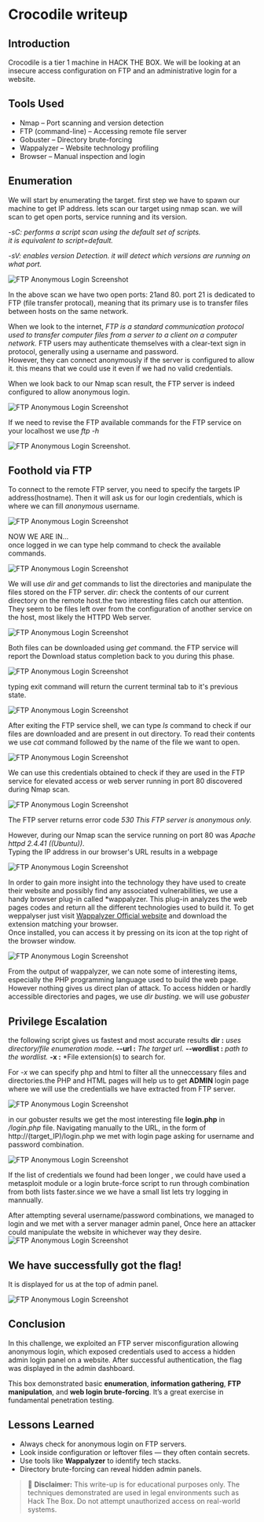 # Crocodile writeup

## Introduction
Crocodile is a tier 1 machine in HACK THE BOX.
We will be looking at an insecure access configuration on FTP and   an administrative login for a website.

## Tools Used
- Nmap – Port scanning and version detection
- FTP (command-line) – Accessing remote file server
- Gobuster – Directory brute-forcing
- Wappalyzer – Website technology profiling
- Browser – Manual inspection and login


## Enumeration
We will start by enumerating the target. first step we have to spawn our machine to get IP address. lets scan our target using nmap scan. we will scan to get open ports, service running and its version.

*-sC: performs a script scan using the default set of scripts.  
it is equivalent to script=default.*  

*-sV: enables version Detection. it will detect which versions are running on what port.*

![FTP Anonymous Login Screenshot](images/nmapscan.png)


In the above scan we have two open ports: 21and 80. port 21 is dedicated to FTP (file transfer protocal), meaning that its primary use is to transfer files between hosts on the same network.  

When we look to the internet, *FTP is a standard communication protocol used to transfer computer files from a server to a client on a computer network.* FTP users may authenticate themselves with a clear-text sign in protocol, generally using a username and password.  
 However, they can connect anonymously if the server is configured to allow it. this means that we could use it even if we had no valid credentials.  

 When we look back to our Nmap scan result, the FTP server is indeed configured to allow anonymous login.  

 ![FTP Anonymous Login Screenshot](images/anonymous_login.png)    

 If we need to revise the FTP available commands for the FTP service on your localhost we use  *ftp -h*  

 ![FTP Anonymous Login Screenshot](images/ftp_usage.png).  

##  Foothold via FTP

 To connect to the remote FTP server, you need to specify the targets IP address(hostname). Then it will ask us for our login credentials, which is where we can fill *anonymous* username. 

  ![FTP Anonymous Login Screenshot](images/user_login.png)

  NOW WE ARE IN...   
  once logged in we can type help command to check the available commands.

   ![FTP Anonymous Login Screenshot](images/available_commands.png) 


   We will use *dir* and *get* commands to list the directories and manipulate the files stored on the FTP server.
   *dir*: check the contents of our current directory on the remote host.the two interesting files catch our attention. They seem to be files left over from the configuration of another service on the host, most likely the HTTPD Web server.

![FTP Anonymous Login Screenshot](images/dir_command.png) 

Both files can be downloaded using *get* command. the FTP service will report the Download status completion back to you during this phase.

![FTP Anonymous Login Screenshot](images/get_command.png) 

typing exit command will return the current terminal tab to it's previous state.

![FTP Anonymous Login Screenshot](images/exit_command.png) 

After exiting the FTP service shell, we can type *ls* command to check if our files are downloaded and are present in out directory. To read their contents we use *cat* command followed by the name of the file we want to open.

![FTP Anonymous Login Screenshot](images/cat_command.png) 

We can use this credentials obtained to check if they are used in the FTP service for elevated access or web server running in port 80 discovered during Nmap scan.

![FTP Anonymous Login Screenshot](images/anonymous_only.png) 

The FTP server returns error code *530 This FTP server is anonymous only.*

However, during our Nmap scan the service running on port 80 was   *Apache httpd 2.4.41 ((Ubuntu))*.  
Typing the IP address in our browser's URL results in a webpage
 
 ![FTP Anonymous Login Screenshot](images/web_page.png) 


In order to gain more insight into the technology they have used to create their website and possibly find any associated vulnerabilities, we use a handy browser plug-in called *wappalyzer. This plug-in analyzes the web pages codes and return all the different technologies used to build it. To get weppalyser just visit [Wappalyzer Official website](https://www.wappalyzer.com) and download the extension matching your browser.  
Once installed, you can access it by pressing on its icon at the top right of the browser window.

 ![FTP Anonymous Login Screenshot](images/weppalyzer.png) 


From the output of wappalyzer, we can note some of interesting items, especially the PHP programming language used to build the web page. However nothing gives us direct plan of attack. 
To access hidden or hardly accessible directories and pages, we use *dir busting*. we will use *gobuster*

##  Privilege Escalation

the following script gives us fastest and most accurate results
**dir :** *uses directory/file enumeration mode.*
**--url :** *The target url.*
**--wordlist :** *path to the wordlist.*
**-x :** *File extension(s) to search for.

For *-x* we can specify php and html to filter all the unneccessary files and directories.the PHP and HTML pages will help us to get **ADMIN** login page where we will use the credentialls we have extracted from FTP server.

 ![FTP Anonymous Login Screenshot](images/gobuster.png) 

 in our gobuster results we get the most interesting file **login.php** in */login.php* file. Navigating manually to the URL, in the form of http://(target_IP)/login.php we met with login page asking for username and password combination.

  ![FTP Anonymous Login Screenshot](images/login_page.png) 

  If the list of credentials we found had been longer , we could have used a metasploit module or a login brute-force script to run through combination from both lists faster.since we we have a small list lets try logging in mannually. 

  After attempting several username/password combinations, we managed to login and we met with a server manager admin panel, Once here an attacker could manipulate the website in whichever way they desire.
  ![FTP Anonymous Login Screenshot](images/server.png) 

  ## We have successfully got the flag! 
  It is displayed for us at the top of admin panel.

![FTP Anonymous Login Screenshot](images/success.png) 

## Conclusion

In this challenge, we exploited an FTP server misconfiguration allowing anonymous login, which exposed credentials used to access a hidden admin login panel on a website. After successful authentication, the flag was displayed in the admin dashboard.

This box demonstrated basic **enumeration**, **information gathering**, **FTP manipulation**, and **web login brute-forcing**. It’s a great exercise in fundamental penetration testing.

## Lessons Learned
- Always check for anonymous login on FTP servers.
- Look inside configuration or leftover files — they often contain secrets.
- Use tools like **Wappalyzer** to identify tech stacks.
- Directory brute-forcing can reveal hidden admin panels.

> 📢 **Disclaimer:** This write-up is for educational purposes only. The techniques demonstrated are used in legal environments such as Hack The Box. Do not attempt unauthorized access on real-world systems.

